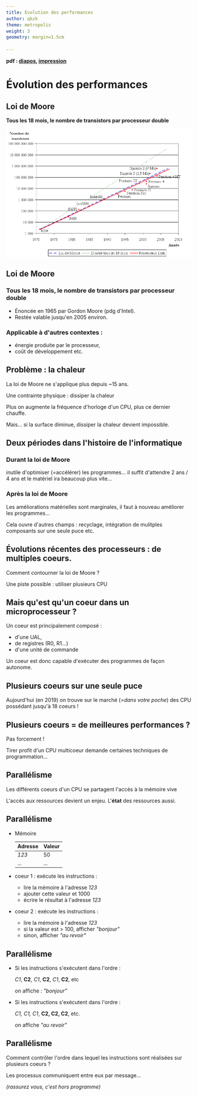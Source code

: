 ```yaml
---
title: Evolution des performances
author: qkzk
theme: metropolis
weight: 3
geometry: margin=1.5cm

---
```


**pdf : [diapos](./3_performances-Beamer.pdf), [impression](./3_performances-Article.pdf)**


# Évolution des performances

## Loi de Moore

**Tous les 18 mois, le nombre de transistors par processeur double**

![loi de moore](../img/Loi_de_Moore.png)

## Loi de Moore


### Tous les 18 mois, le nombre de transistors par processeur double


* Énoncée en 1965 par Gordon Moore (pdg d'Intel).
* Restée valable jusqu'en 2005 environ.

### Applicable à d'autres contextes :

* énergie produite par le processeur,
* coût de développement etc.

## Problème : la chaleur


La loi de Moore ne s'applique plus depuis ~15 ans.

Une contrainte physique : dissiper la chaleur

Plus on augmente la fréquence d'horloge d'un CPU, plus ce dernier chauffe.

Mais... si la surface diminue, dissiper la chaleur devient impossible.


## Deux périodes dans l'histoire de l'informatique

### Durant la loi de Moore 

inutile d'optimiser (=accélérer) les programmes... il suffit d'attendre 2 ans /
4 ans et le matériel ira beaucoup plus vite...

### Après la loi de Moore

Les améliorations matérielles sont marginales, il faut à nouveau améliorer les programmes... 

Cela ouvre d'autres champs : recyclage, intégration de mulitples composants sur une seule puce etc.

## Évolutions récentes des processeurs : de multiples coeurs.

Comment contourner la loi de Moore ?

Une piste possible : utiliser plusieurs CPU

## Mais qu'est qu'un coeur dans un microprocesseur ?

Un coeur est principalement composé :

* d'une UAL,
* de registres (R0, R1...)
* d'une unité de commande

Un coeur est donc capable d'exécuter des programmes de façon autonome.

## Plusieurs coeurs sur une seule puce


Aujourd'hui (en 2019) on trouve sur le marché (_=dans votre poche_) des CPU possédant jusqu'à 18 coeurs !



## Plusieurs coeurs = de meilleures performances ?

Pas forcement !

Tirer profit d'un CPU multicoeur demande certaines techniques de programmation...

## Parallélisme

Les  différents coeurs d'un CPU se partagent l'accès à la mémoire vive

L'accès aux ressources devient un enjeu. L'**état** des ressources aussi.

## Parallélisme

* Mémoire 

    | Adresse | Valeur |
    |---------|--------|
    | _123_   | 50     |
    | ...     | ...    |

* coeur 1 : exécute les instructions :

  * lire la mémoire à l'adresse _123_
  * ajouter cette valeur et 1000
  * écrire le résultat à l'adresse _123_

* coeur 2 : exécute les instructions :

  * lire la mémoire à l'adresse _123_
  * si la valeur est > 100, afficher _"bonjour"_
  * sinon, afficher _"au revoir"_

## Parallélisme

* Si les instructions s'exécutent dans l'ordre :

    _C1_, **C2**, _C1_, **C2**, _C1_, **C2**, etc 

    on affiche : _"bonjour"_

* Si les instructions s'exécutent dans l'ordre :

    _C1, C1, C1_, **C2, C2, C2**, etc. 

    on affiche _"au revoir"_


## Parallélisme

Comment contrôler l'ordre dans lequel les instructions sont réalisées sur
plusieurs coeurs ?

Les processus communiquent entre eux par message...

_(rassurez vous, c'est hors programme)_
